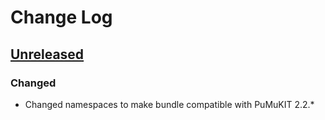 # Change Log

## [Unreleased]
### Changed
- Changed namespaces to make bundle compatible with PuMuKIT 2.2.*


[Unreleased]: https://github.com/campusdomar/PuMuKIT2-cmar-webtv-bundle/compare/1.0.0...HEAD
